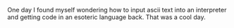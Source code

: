One day I found myself wondering how to input ascii text into an interpreter and getting code in an esoteric language back. That was a cool day.

